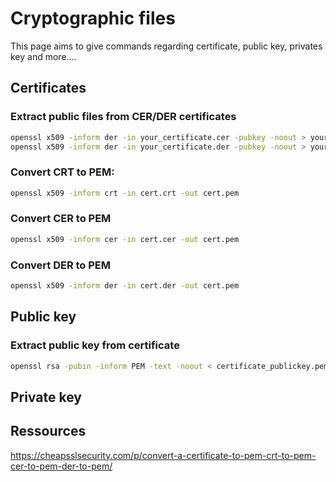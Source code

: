 # Cryptographic files
This page aims to give commands regarding certificate, public key, privates key and more....
## Certificates
### Extract public files from CER/DER certificates
```bash
openssl x509 -inform der -in your_certificate.cer -pubkey -noout > your_certificate_public_key.pem #If certificate in CER format (binary)
openssl x509 -inform der -in your_certificate.der -pubkey -noout > your_certificate_public_key.pem #If certificate in DER format (binary)
```
### Convert CRT to PEM:
```bash
openssl x509 -inform crt -in cert.crt -out cert.pem
```

### Convert CER to PEM
```bash
openssl x509 -inform cer -in cert.cer -out cert.pem
```

### Convert DER to PEM
```bash
openssl x509 -inform der -in cert.der -out cert.pem
```


## Public key
### Extract public key from certificate
```bash
openssl rsa -pubin -inform PEM -text -noout < certificate_publickey.pem #For PEM format
```

## Private key


## Ressources
https://cheapsslsecurity.com/p/convert-a-certificate-to-pem-crt-to-pem-cer-to-pem-der-to-pem/